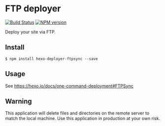 # FTP deployer

[![Build Status](https://travis-ci.org/hexojs/hexo-deployer-ftpsync.svg?branch=master)](https://travis-ci.org/hexojs/hexo-deployer-ftpsync)
[![NPM version](https://badge.fury.io/js/hexo-deployer-ftpsync.svg)](https://www.npmjs.com/package/hexo-deployer-ftpsync)

Deploy your site via FTP.

## Install

```
$ npm install hexo-deployer-ftpsync --save
```

## Usage

See https://hexo.io/docs/one-command-deployment#FTPSync

## Warning

This application will delete files and directories on the remote server to match the local machine. Use this application in production at your own risk.
